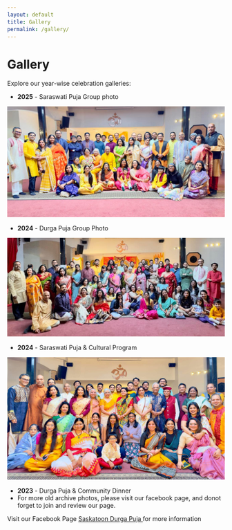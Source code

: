 ```yaml
---
layout: default
title: Gallery
permalink: /gallery/
---
```


# Gallery

Explore our year-wise celebration galleries:

- **2025** - Saraswati Puja Group photo

<img src="/assets/images/2025_saraswati_puja.jpg" alt="2025 Saraswati Puja" class="img">

- **2024** - Durga Puja Group Photo

<img src="/assets/images/2024_durga_puja.jpg" alt="2024 Durga Puja" class="img">

- **2024** - Saraswati Puja & Cultural Program

<img src="/assets/images/2024_saraswati_puja.jpg" alt="2024 Durga Puja" class="img">


- **2023** - Durga Puja & Community Dinner
- For more old archive photos, please visit our facebook page, and donot forget to join and review our page.



<div class="center-link">
    Visit our Facebook Page <a href="https://www.facebook.com/saskatoondurgapuja" target="_blank">
     Saskatoon Durga Puja 
  </a> for more information
</div>
